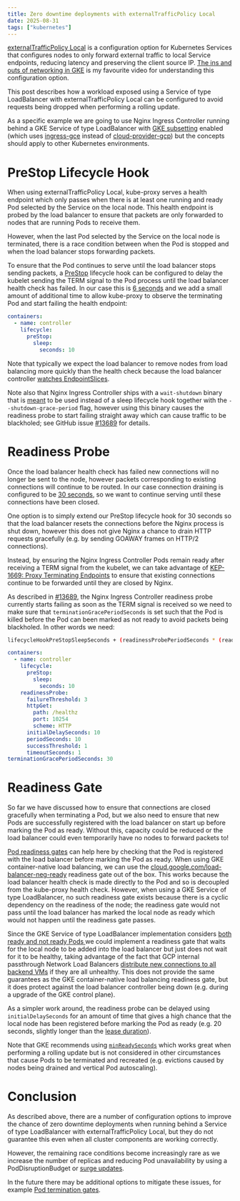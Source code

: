 ```yaml
---
title: Zero downtime deployments with externalTrafficPolicy Local
date: 2025-08-31
tags: ["kubernetes"]
---
```


[externalTrafficPolicy
Local](https://kubernetes.io/docs/tasks/access-application-cluster/create-external-load-balancer/#preserving-the-client-source-ip)
is a configuration option for Kubernetes Services that configures nodes to only forward external
traffic to local Service endpoints, reducing latency and preserving the client source IP. [The ins
and outs of networking in GKE](https://www.youtube.com/watch?v=y2bhV81MfKQ) is my favourite video
for understanding this configuration option.

This post describes how a workload exposed using a Service of type LoadBalancer with
externalTrafficPolicy Local can be configured to avoid requests being dropped when performing a
rolling update.

As a specific example we are going to use Nginx Ingress Controller running behind a GKE Service of
type LoadBalancer with [GKE
subsetting](https://cloud.google.com/kubernetes-engine/docs/how-to/internal-load-balancing#gke-subsetting)
enabled (which uses [ingress-gce](https://github.com/kubernetes/ingress-gce) instead of
[cloud-provider-gcp](https://github.com/kubernetes/cloud-provider-gcp)) but the concepts should
apply to other Kubernetes environments.

# PreStop Lifecycle Hook

When using externalTrafficPolicy Local, kube-proxy serves a health endpoint which only passes when
there is at least one running and ready Pod selected by the Service on the local node. This health
endpoint is probed by the load balancer to ensure that packets are only forwarded to nodes that are
running Pods to receive them.

However, when the last Pod selected by the Service on the local node is terminated, there is a race
condition between when the Pod is stopped and when the load balancer stops forwarding packets.

To ensure that the Pod continues to serve until the load balancer stops sending packets, a
[PreStop](https://kubernetes.io/docs/concepts/containers/container-lifecycle-hooks/#container-hooks)
lifecycle hook can be configured to delay the kubelet sending the TERM signal to the Pod process
until the load balancer health check has failed. In our case this is [6
seconds](https://github.com/kubernetes/ingress-gce/blob/203252bfcbe898dac338acd0790751b772097cd3/pkg/healthchecksl4/healthchecksl4.go#L50)
and we add a small amount of additional time to allow kube-proxy to observe the terminating Pod and
start failing the health endpoint:

```yaml
containers:
  - name: controller
    lifecycle:
      preStop:
        sleep:
          seconds: 10
```

Note that typically we expect the load balancer to remove nodes from load balancing more quickly
than the health check because the load balancer controller [watches
EndpointSlices](https://github.com/kubernetes/ingress-gce/blob/203252bfcbe898dac338acd0790751b772097cd3/pkg/neg/syncers/endpoints_calculator.go#L36-L51).

Note also that Nginx Ingress Controller ships with a `wait-shutdown` binary that is
[meant](https://github.com/kubernetes/ingress-nginx/blob/106e633655e7e5799ccf28d747b07d78833cd860/deploy/static/provider/baremetal/deploy.yaml#L446-L450)
to be used instead of a sleep lifecycle hook together with the `--shutdown-grace-period` flag,
however using this binary causes the readiness probe to start failing straight away which can cause
traffic to be blackholed; see GitHub issue
[#13689](https://github.com/kubernetes/ingress-nginx/issues/13689) for details.

# Readiness Probe

Once the load balancer health check has failed new connections will no longer be sent to the node,
however packets corresponding to existing connections will continue to be routed. In our case
connection draining is configured to be [30
seconds](https://github.com/kubernetes/ingress-gce/blob/203252bfcbe898dac338acd0790751b772097cd3/pkg/backends/backends.go#L37),
so we want to continue serving until these connections have been closed.

One option is to simply extend our PreStop lifecycle hook for 30 seconds so that the load balancer
resets the connections before the Nginx process is shut down, however this does not give Nginx a
chance to drain HTTP requests gracefully (e.g. by sending GOAWAY frames on HTTP/2 connections).

Instead, by ensuring the Nginx Ingress Controller Pods remain ready after receiving a TERM signal
from the kubelet, we can take advantage of [KEP-1669: Proxy Terminating
Endpoints](https://github.com/kubernetes/enhancements/tree/787f515ac4ddb93d0d1c381a17bcd330b8caf9b0/keps/sig-network/1669-proxy-terminating-endpoints)
to ensure that existing connections continue to be forwarded until they are closed by Nginx.

As described in [#13689](https://github.com/kubernetes/ingress-nginx/issues/13689), the Nginx
Ingress Controller readiness probe currently starts failing as soon as the TERM signal is received
so we need to make sure that `terminationGracePeriodSeconds` is set such that the Pod is killed
before the Pod can been marked as not ready to avoid packets being blackholed. In other words we
need:

```sh
lifecycleHookPreStopSleepSeconds + (readinessProbePeriodSeconds * (readinessProbeFailureThreshold - 1)) >= terminationGracePeriodSeconds
```

```yaml
containers:
  - name: controller
    lifecycle:
      preStop:
        sleep:
          seconds: 10
    readinessProbe:
      failureThreshold: 3
      httpGet:
        path: /healthz
        port: 10254
        scheme: HTTP
      initialDelaySeconds: 10
      periodSeconds: 10
      successThreshold: 1
      timeoutSeconds: 1
terminationGracePeriodSeconds: 30
```

# Readiness Gate

So far we have discussed how to ensure that connections are closed gracefully when terminating a
Pod, but we also need to ensure that new Pods are successfully registered with the load balancer on
start up before marking the Pod as ready. Without this, capacity could be reduced or the load
balancer could even temporarily have no nodes to forward packets to!

[Pod readiness
gates](https://kubernetes.io/docs/concepts/workloads/pods/pod-lifecycle/#pod-readiness-gate) can
help here by checking that the Pod is registered with the load balancer before marking the Pod as
ready. When using GKE container-native load balancing, we can use the
[cloud.google.com/load-balancer-neg-ready](https://cloud.google.com/kubernetes-engine/docs/concepts/container-native-load-balancing#pod_readiness)
readiness gate out of the box. This works because the load balancer health check is made directly to
the Pod and so is decoupled from the kube-proxy health check. However, when using a GKE Service of
type LoadBalancer, no such readiness gate exists because there is a cyclic dependency on the
readiness of the node; the readiness gate would not pass until the load balancer has marked the
local node as ready which would not happen until the readiness gate passes.

Since the GKE Service of type LoadBalancer implementation considers [both ready and not ready Pods
](https://github.com/kubernetes/ingress-gce/blob/203252bfcbe898dac338acd0790751b772097cd3/pkg/neg/types/types.go#L337)
we could implement a readiness gate that waits for the local node to be added into the load balancer
but just does not wait for it to be healthy, taking advantage of the fact that GCP internal
passthrough Network Load Balancers [distribute new connections to all backend
VMs](https://cloud.google.com/load-balancing/docs/internal/int-netlb-traffic-distribution#failover)
if they are all unhealthy. This does not provide the same guarantees as the GKE container-native
load balancing readiness gate, but it does protect against the load balancer controller being down
(e.g. during a upgrade of the GKE control plane).

As a simpler work around, the readiness probe can be delayed using `initialDelaySeconds` for an
amount of time that gives a high chance that the local node has been registered before marking the
Pod as ready (e.g. 20 seconds, slightly longer than the [lease
duration](https://github.com/kubernetes/ingress-gce/blob/203252bfcbe898dac338acd0790751b772097cd3/pkg/flags/flags.go#L43-L44)).

Note that GKE recommends using
[`minReadySeconds`](https://cloud.google.com/kubernetes-engine/docs/how-to/container-native-load-balancing#align_rollouts)
which works great when performing a rolling update but is not considered in other circumstances that
cause Pods to be terminated and recreated (e.g. evictions caused by nodes being drained and vertical
Pod autoscaling).

# Conclusion

As described above, there are a number of configuration options to improve the chance of zero
downtime deployments when running behind a Service of type LoadBalancer with externalTrafficPolicy
Local, but they do not guarantee this even when all cluster components are working correctly.

However, the remaining race conditions become increasingly rare as we increase the number of
replicas and reducing Pod unavailability by using a PodDisruptionBudget or [surge
updates](https://kubernetes.io/docs/concepts/workloads/controllers/deployment/#rolling-update-deployment).

In the future there may be additional options to mitigate these issues, for example [Pod termination
gates](https://github.com/kubernetes/kubernetes/issues/106476#issuecomment-2749150204).
